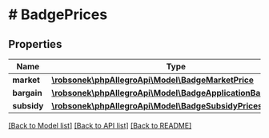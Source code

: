# # BadgePrices

## Properties

Name | Type | Description | Notes
------------ | ------------- | ------------- | -------------
**market** | [**\robsonek\phpAllegroApi\Model\BadgeMarketPrice**](BadgeMarketPrice.md) |  | [optional]
**bargain** | [**\robsonek\phpAllegroApi\Model\BadgeApplicationBargainPrice**](BadgeApplicationBargainPrice.md) |  | [optional]
**subsidy** | [**\robsonek\phpAllegroApi\Model\BadgeSubsidyPrices**](BadgeSubsidyPrices.md) |  | [optional]

[[Back to Model list]](../../README.md#models) [[Back to API list]](../../README.md#endpoints) [[Back to README]](../../README.md)
